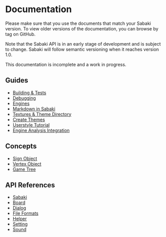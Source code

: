 # Documentation

Please make sure that you use the documents that match your Sabaki version. To view older versions of the documentation, you can browse by tag on GitHub.

Note that the Sabaki API is in an early stage of development and is subject to change. Sabaki will follow semantic versioning when it reaches version 1.0.

This documentation is incomplete and a work in progress.

## Guides

* [Building & Tests](guides/building-tests.md)
* [Debugging](guides/debugging.md)
* [Engines](guides/engines.md)
* [Markdown in Sabaki](guides/markdown.md)
* [Textures & Theme Directory](guides/theme-directory.md)
* [Create Themes](guides/create-themes.md)
* [Userstyle Tutorial](guides/userstyle-tutorial.md)
* [Engine Analysis Integration](guides/engine-analysis-integration.md)

## Concepts

* [Sign Object](api/sign.md)
* [Vertex Object](api/vertex.md)
* [Game Tree](api/gametree.md)

## API References

* [Sabaki](api/sabaki.md)
* [Board](api/board.md)
* [Dialog](api/dialog.md)
* [File Formats](api/fileformats.md)
* [Helper](api/helper.md)
* [Setting](api/setting.md)
* [Sound](api/sound.md)
